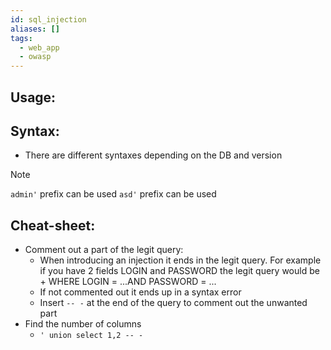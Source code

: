 ```yaml
---
id: sql_injection
aliases: []
tags:
  - web_app
  - owasp
---
```


## Usage:


## Syntax:
  - There are different syntaxes depending on the DB and version


> [!NOTE]
> `admin'` prefix can be used
> `asd'` prefix can be used


## Cheat-sheet:
  - Comment out a part of the legit query:
    - When introducing an injection it ends in the legit query. For example if you have 2 fields LOGIN and PASSWORD the legit query would be <injected query> + WHERE LOGIN = ...AND PASSWORD = ...
    - If not commented out it ends up in a syntax error
    - Insert `-- -` at the end of the query to comment out the unwanted part 
  - Find the number of columns
    - `' union select 1,2 -- -` 

